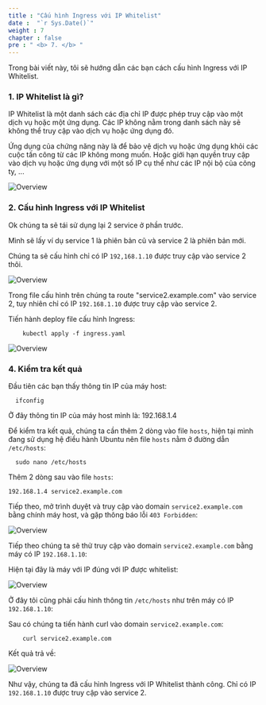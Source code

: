 ```yaml
---
title : "Cấu hình Ingress với IP Whitelist"
date :  "`r Sys.Date()`" 
weight : 7
chapter : false
pre : " <b> 7. </b> "
---
```


Trong bài viết này, tôi sẽ hướng dẫn các bạn cách cấu hình Ingress với IP Whitelist.

### 1. IP Whitelist là gì?

IP Whitelist là một danh sách các địa chỉ IP được phép truy cập vào một dịch vụ hoặc một ứng dụng. Các IP không nằm trong danh sách này sẽ không thể truy cập vào dịch vụ hoặc ứng dụng đó.

Ứng dụng của chứng năng này là để bảo vệ dịch vụ hoặc ứng dụng khỏi các cuộc tấn công từ các IP không mong muốn. Hoặc giới hạn quyền truy cập vào dịch vụ hoặc ứng dụng với một số IP cụ thể như các IP nội bộ của công ty, ...

![Overview](/images/00.webp)

### 2. Cấu hình Ingress với IP Whitelist

Ok chúng ta sẽ tái sử dụng lại 2 service ở phần trước.

Mình sẽ lấy ví dụ service 1 là phiên bản cũ và service 2 là phiên bản mới.

Chúng ta sẽ cấu hình chỉ có IP `192,168.1.10` được truy cập vào service 2 thôi.

![Overview](/images/29.png)

Trong file cấu hình trên chúng ta route "service2.example.com" vào service 2, tuy nhiên chỉ có IP `192.168.1.10` được truy cập vào service 2. 

Tiến hành deploy file cấu hình Ingress:

        kubectl apply -f ingress.yaml

![Overview](/images/30.png)

### 4. Kiểm tra kết quả

Đầu tiên các bạn thấy thông tin IP của máy host:

      ifconfig

Ở đây thông tin IP của máy host mình là: 192.168.1.4

Để kiểm tra kết quả, chúng ta cần thêm 2 dòng vào file `hosts`, hiện tại mình đang sử dụng hệ điều hành Ubuntu nên file `hosts` nằm ở đường dẫn `/etc/hosts`:

      sudo nano /etc/hosts

Thêm 2 dòng sau vào file `hosts`:

    192.168.1.4 service2.example.com

Tiếp theo, mở trình duyệt và truy cập vào domain `service2.example.com` bằng chính máy host, và gặp thông báo lỗi `403 Forbidden`:

![Overview](/images/31.png)

Tiếp theo chúng ta sẽ thử truy cập vào domain `service2.example.com` bằng máy có IP `192.168.1.10`:

Hiện tại đây là máy với IP đúng với IP được whitelist:

![Overview](/images/32.png)

Ở đây tôi cũng phải cấu hình thông tin `/etc/hosts` như trên máy có IP `192.168.1.10`:

Sau có chúng ta tiến hành curl vào domain `service2.example.com`:

        curl service2.example.com

Kết quả trả về:

![Overview](/images/33.png)

Như vậy, chúng ta đã cấu hình Ingress với IP Whitelist thành công. Chỉ có IP `192.168.1.10` được truy cập vào service 2.